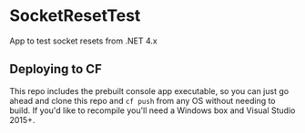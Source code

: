 # SocketResetTest
App to test socket resets from .NET 4.x

## Deploying to CF

This repo includes the prebuilt console app executable, so you can just go ahead and clone this repo and `cf push` from any OS without needing to build. If you'd like to recompile you'll need a Windows box and Visual Studio 2015+.
